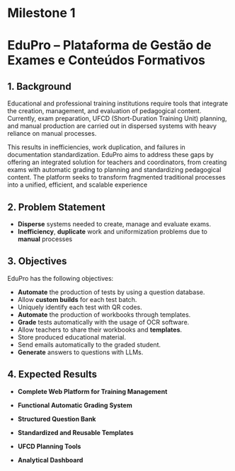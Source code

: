 # Milestone 1

# EduPro – Plataforma de Gestão de Exames e Conteúdos Formativos


## 1. Background

Educational and professional training institutions require tools that integrate the creation, management, and evaluation of pedagogical content. Currently, exam preparation, UFCD (Short-Duration Training Unit) planning, and manual production are carried out in dispersed systems with heavy reliance on manual processes.
 
This results in inefficiencies, work duplication, and failures in documentation standardization.
EduPro aims to address these gaps by offering an integrated solution for teachers and coordinators, from creating exams with automatic grading to planning and standardizing pedagogical content. The platform seeks to transform fragmented traditional processes into a unified, efficient, and scalable experience

## 2. Problem Statement

- **Disperse** systems needed to create, manage and evaluate exams.
- **Inefficiency**, **duplicate** work and uniformization problems due to **manual** processes

## 3. Objectives

EduPro has the following objectives:

- **Automate** the production of tests by using a question database.
- Allow **custom builds** for each test batch.
- Uniquely identify each test with QR codes.
- **Automate** the production of workbooks through templates.
- **Grade** tests automatically with the usage of OCR software.
- Allow teachers to share their workbooks and **templates**.
- Store produced educational material.
- Send emails automatically to the graded student.
- **Generate** answers to questions with LLMs.

## 4. Expected Results

- **Complete Web Platform for Training Management**

- **Functional Automatic Grading System**

- **Structured Question Bank**

- **Standardized and Reusable Templates**

- **UFCD Planning Tools**

- **Analytical Dashboard**